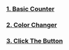 
### [1. Basic Counter](./BasicCounter/)

### [2. Color Changer](./ColorChanger/)

### [3. Click The Button](./ClickTheButton/)
